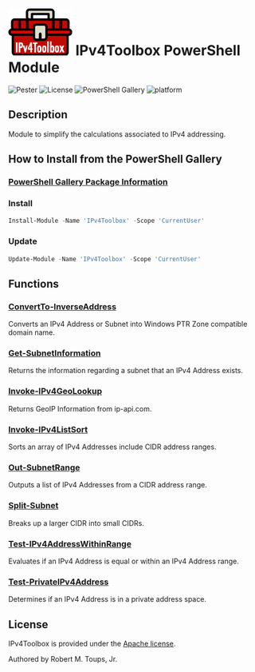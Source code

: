 # ![IPv4Toolbox](icons/Color-small.png) IPv4Toolbox PowerShell Module

![Pester](https://github.com/roberttoups/IPv4Toolbox/workflows/Pester/badge.svg) ![License](https://img.shields.io/github/license/roberttoups/IPv4Toolbox) ![PowerShell Gallery](https://img.shields.io/powershellgallery/v/IPv4Toolbox) ![platform](https://img.shields.io/powershellgallery/p/IPv4Toolbox)

## Description

Module to simplify the calculations associated to IPv4 addressing.

## How to Install from the PowerShell Gallery

### [PowerShell Gallery Package Information](https://www.powershellgallery.com/packages/IPv4Toolbox)

### Install

```powershell
Install-Module -Name 'IPv4Toolbox' -Scope 'CurrentUser'
```

### Update

```powershell
Update-Module -Name 'IPv4Toolbox' -Scope 'CurrentUser'
```

## Functions

### [ConvertTo-InverseAddress](Docs/ConvertTo-InverseAddress.md)

Converts an IPv4 Address or Subnet into Windows PTR Zone compatible domain name.

### [Get-SubnetInformation](Docs/Get-SubnetInformation.md)

Returns the information regarding a subnet that an IPv4 Address exists.

### [Invoke-IPv4GeoLookup](Docs/Invoke-IPv4GeoLookup.md)

Returns GeoIP Information from ip-api.com.

### [Invoke-IPv4ListSort](Docs/Invoke-IPv4ListSort.md)

Sorts an array of IPv4 Addresses include CIDR address ranges.

### [Out-SubnetRange](Docs/Out-SubnetRange.md)

Outputs a list of IPv4 Addresses from a CIDR address range.

### [Split-Subnet](Docs/Split-Subnet.md)

Breaks up a larger CIDR into small CIDRs.

### [Test-IPv4AddressWithinRange](Docs/Test-IPv4AddressWithinRange.md)

Evaluates if an IPv4 Address is equal or within an IPv4 Address range.

### [Test-PrivateIPv4Address](Docs/Test-PrivateIPv4Address.md)

Determines if an IPv4 Address is in a private address space.

## License

IPv4Toolbox is provided under the [Apache license](LICENSE.md).

Authored by Robert M. Toups, Jr.
